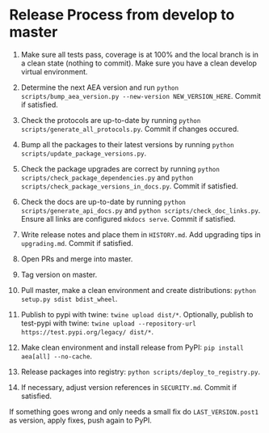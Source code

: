 
# Release Process from develop to master

1. Make sure all tests pass, coverage is at 100% and the local branch is in a clean state (nothing to commit). Make sure you have a clean develop virtual environment.

2. Determine the next AEA version and run `python scripts/bump_aea_version.py --new-version NEW_VERSION_HERE`. Commit if satisfied.

3. Check the protocols are up-to-date by running `python scripts/generate_all_protocols.py`. Commit if changes occured.

4. Bump all the packages to their latest versions by running `python scripts/update_package_versions.py`.

5. Check the package upgrades are correct by running `python scripts/check_package_dependencies.py` and `python scripts/check_package_versions_in_docs.py`. Commit if satisfied.

6. Check the docs are up-to-date by running `python scripts/generate_api_docs.py` and `python scripts/check_doc_links.py`. Ensure all links are configured `mkdocs serve`. Commit if satisfied.

7. Write release notes and place them in `HISTORY.md`. Add upgrading tips in `upgrading.md`. Commit if satisfied.

8. Open PRs and merge into master.

9. Tag version on master.

10. Pull master, make a clean environment and create distributions: `python setup.py sdist bdist_wheel`.

11. Publish to pypi with twine: `twine upload dist/*`. Optionally, publish to test-pypi with twine:
`twine upload --repository-url https://test.pypi.org/legacy/ dist/*`.

12. Make clean environment and install release from PyPI: `pip install aea[all] --no-cache`.

13. Release packages into registry: `python scripts/deploy_to_registry.py`.

14. If necessary, adjust version references in `SECURITY.md`. Commit if satisfied.

If something goes wrong and only needs a small fix do `LAST_VERSION.post1` as version, apply fixes, push again to PyPI.
